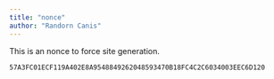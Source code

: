 ```yaml
---
title: "nonce"
author: "Randorn Canis"
---
```


This is an nonce to force site generation.

```
57A3FC01ECF119A402E8A9548849262048593470B18FC4C2C6034003EEC6D120
```

